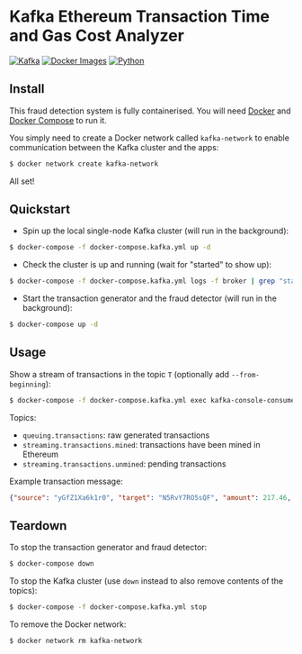 # Kafka Ethereum Transaction Time and Gas Cost Analyzer

[![Kafka](https://img.shields.io/badge/streaming_platform-kafka-black.svg?style=flat-square)](https://kafka.apache.org)
[![Docker Images](https://img.shields.io/badge/docker_images-confluent-orange.svg?style=flat-square)](https://github.com/confluentinc/cp-docker-images)
[![Python](https://img.shields.io/badge/python-3.5+-blue.svg?style=flat-square)](https://www.python.org)

<!--This is the supporting repository for my blog post: [Building A Streaming Fraud Detection System With Kafka And Python](https://blog.florimondmanca.com/building-a-streaming-fraud-detection-system-with-kafka-and-python).-->

## Install

This fraud detection system is fully containerised. You will need [Docker](https://docs.docker.com/install/) and [Docker Compose](https://docs.docker.com/compose/) to run it.

You simply need to create a Docker network called `kafka-network` to enable communication between the Kafka cluster and the apps:

```bash
$ docker network create kafka-network
```

All set!

## Quickstart

- Spin up the local single-node Kafka cluster (will run in the background):

```bash
$ docker-compose -f docker-compose.kafka.yml up -d
```

- Check the cluster is up and running (wait for "started" to show up):

```bash
$ docker-compose -f docker-compose.kafka.yml logs -f broker | grep "started"
```

- Start the transaction generator and the fraud detector (will run in the background):

```bash
$ docker-compose up -d
```

## Usage

Show a stream of transactions in the topic `T` (optionally add `--from-beginning`):

```bash
$ docker-compose -f docker-compose.kafka.yml exec kafka-console-consumer --bootstrap-server localhost:9092 --topic T
```

Topics:

- `queuing.transactions`: raw generated transactions
- `streaming.transactions.mined`: transactions have been mined in Ethereum
- `streaming.transactions.unmined`: pending transactions

Example transaction message:

```json
{"source": "yGfZ1Xa6k1r0", "target": "N5RvY7RO5sQF", "amount": 217.46, "currency": "EUR"}
```

## Teardown

To stop the transaction generator and fraud detector:

```bash
$ docker-compose down
```

To stop the Kafka cluster (use `down`  instead to also remove contents of the topics):

```bash
$ docker-compose -f docker-compose.kafka.yml stop
```

To remove the Docker network:

```bash
$ docker network rm kafka-network
```

